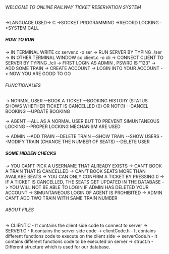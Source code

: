 ###### WELCOME TO ONLINE RAILWAY TICKET RESERVATION SYSTEM ######
->LANGUAGE USED-> C
->SOCKET PROGRAMMING
->RECORD LOCKING
->SYSTEM CALL
##### HOW TO RUN #####
-> IN TERMINAL WRITE cc server.c -o ser
-> RUN SERVER BY TYPING ./ser
-> IN OTHER TERMINAL WINDOW  cc client.c -o cli
-> CONNECT CLIENT TO SERVER BY TYPING ./cli
-> FIRST LOGIN AS ADMIN , PSWRD IS "123"
-> ADD SOME TRAIN
-> CREATE ACCOUNT
-> LOGIN INTO YOUR ACCOUNT
-> NOW YOU ARE GOOD TO GO

###### FUNCTIONALIES ######
-> NORMAL USER
--BOOK A TICKET
--BOOKING HISTORY (STATUS SHOWS WHETHER TICKET IS CANCELLED (0) OR NOT(1)
--CANCEL BOOKING
--UPDATE BOOKING

-> AGENT 
--ALL AS A NORMAL USER BUT TO PREVENT SIMUNTANEOUS LOCKING
--PROPER LOCKING MECHANISM ARE USED

-> ADMIN
--ADD TRAIN
--DELETE TRAIN
--SHOW TRAIN
--SHOW USERS
--MODIFY TRAIN (CHANGE THE NUMBER OF SEATS)
--DELETE USER

##### SOME HIDDEN CHECKS #####
-> YOU CAN'T PICK A USERNAME THAT ALREADY EXISTS
-> CAN'T BOOK A TRAIN THAT IS CANCELLED
-> CAN'T BOOK SEATS MORE THAN AVAILABE SEATS
-> YOU CAN ONLY CONFIRM A TICKET BY PRESSING 0
-> IF A TICKET IS CANCELLED, THE SEATS GET UPDATED IN THE DATABASE
-> YOU WILL NOT BE ABLE TO LOGIN IF ADMIN HAS DELETED YOUR ACCOUNT
-> SIMUNTANEOUS LOGIN OF AGENT IS PROHIBITED
-> ADMIN CAN'T ADD TWO TRAIN WITH SAME TRAIN NUMBER

###### ABOUT FILES #######
-> CLIENT.C - It contains the client side code to connect to server
-> SERVER.C - It contains the server side code
-> clientCode.h - It contains different functions code to execute on the client side
-> serverCode.h - It contains different functions code to be executed on server
-> struct.h - Different structure which is used for our database.

